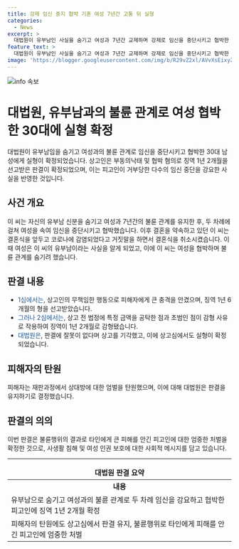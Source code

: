 ```yaml
---
title: 강제 임신 중지 협박 기혼 여성 7년간 고통 뒤 실형
categories:
  - News
excerpt: >
  대법원이 유부남인 사실을 숨기고 여성과 7년간 교제하며 강제로 임신을 중단시키고 협박한 남성에게 징역 1년 2개월을 확정했다. 이 씨는 여성을 속여 임신을 두 차례 중단시키고, 결혼 전제로 교제를 시작했으며, 결혼식 이틀 전에 코로나에 걸렸다는 거짓말을 했다. 1심에서는 징역 1년 6개월을 선고받았지만, 2심에서는 징역 1년 2개월로 감형됐다. 대법원은 상고를 기각했다. (총 148자)
feature_text: >
  대법원이 유부남인 사실을 숨기고 여성과 7년간 교제하며 강제로 임신을 중단시키고 협박한 남성에게 징역 1년 2개월을 확정했다. 이 씨는 여성을 속여 임신을 두 차례 중단시키고, 결혼 전제로 교제를 시작했으며, 결혼식 이틀 전에 코로나에 걸렸다는 거짓말을 했다. 1심에서는 징역 1년 6개월을 선고받았지만, 2심에서는 징역 1년 2개월로 감형됐다. 대법원은 상고를 기각했다. (총 148자)
image: 'https://blogger.googleusercontent.com/img/b/R29vZ2xl/AVvXsEixyZcFfHzMRdzZMjFBmAUKJYCLCGyLL1o632UiGVXcaFdKo_bkvkuCioo0uUKlGfBVcT3P84aROyZIXSBEx3Aw5nCQ3pTgDom1WDC4m8eifvWiAmWEEVb4x6G_l8C0QH225ldMjyaFvpxGEBGNO37VmDTDMHGhJPq73UglMfDca1-0aw/s1600/blogspot.png'
---
```


<p><img src="https://blogger.googleusercontent.com/img/b/R29vZ2xl/AVvXsEixyZcFfHzMRdzZMjFBmAUKJYCLCGyLL1o632UiGVXcaFdKo_bkvkuCioo0uUKlGfBVcT3P84aROyZIXSBEx3Aw5nCQ3pTgDom1WDC4m8eifvWiAmWEEVb4x6G_l8C0QH225ldMjyaFvpxGEBGNO37VmDTDMHGhJPq73UglMfDca1-0aw/s1600/blogspot.png" alt="info 속보" /></p>

<h1 data-ke-size="size26">대법원, 유부남과의 불륜 관계로 여성 협박한 30대에 실형 확정</h1>

<p data-ke-size="size16">대법원이 유부남임을 숨기고 여성과의 불륜 관계로 임신을 중단시키고 협박한 30대 남성에게 실형이 확정되었습니다. 상고인은 부동의낙태 및 협박 혐의로 징역 1년 2개월을 선고받은 판결이 확정되었으며, 이는 피고인이 거부당한 다수의 임신 중단을 강요한 사실을 반영한 것입니다.</p>

<h2 data-ke-size="size24">사건 개요</h2>

<p data-ke-size="size16">이 씨는 자신의 유부남 신분을 숨기고 여성과 7년간의 불륜 관계를 유지한 후, 두 차례에 걸쳐 여성을 속여 임신을 중단시키고 협박했습니다. 이후 결혼을 약속하고 있던 이 씨는 결혼식을 앞두고 코로나에 감염되었다고 거짓말을 하면서 결혼식을 취소시켰습니다. 이 때 여성은 이 씨의 유부남이라는 사실을 알게 되었고, 이에 이 씨는 여성을 협박하며 불륜 관계를 숨기려 했습니다.</p>

<h2 data-ke-size="size24">판결 내용</h2>

<ul>
<li><span style="color: #1a5490;">1심에서는</span>, 상고인의 무책임한 행동으로 피해자에게 큰 충격을 안겼으며, 징역 1년 6개월의 형을 선고받았습니다.</li>
<li><span style="color: #1a5490;">그러나 2심에서는</span>, 상고 전 법정에 특정 금액을 공탁한 점과 초범인 점이 감형 사유로 작용하여 징역이 1년 2개월로 감형됐습니다.</li>
<li><span style="color: #1a5490;">대법원은</span>, 판결에 잘못이 없다며 상고를 기각했고, 이에 상고심에서도 실형이 확정되었습니다.</li>
</ul>

<h2 data-ke-size="size24">피해자의 탄원</h2>

<p data-ke-size="size16">피해자는 재판과정에서 상대방에 대한 엄벌을 탄원했으며, 이에 대해 대법원은 판결을 유지하기로 결정했습니다.</p>

<h2 data-ke-size="size24">판결의 의의</h2>

<p data-ke-size="size16">이번 판결은 불륜행위의 결과로 타인에게 큰 피해를 안긴 피고인에 대한 엄중한 처벌을 확정한 것으로, 사생활 침해 및 여성 인권 보호에 대한 사회적 메시지를 담고 있습니다.</p>

<hr>

<table>
<thead>
<tr>
<td style="text-align: center;"><b>대법원 판결 요약</b></td>
</tr>
</thead>
<tbody>
<tr>
<td style="text-align: center;"><b>내용</b></td>
</tr>
<tr>
<td style="text-align: left;">유부남으로 숨기고 여성과의 불륜 관계로 두 차례 임신을 강요하고 협박한 피고인에 징역 1년 2개월 확정</td>
</tr>
<tr>
<td style="text-align: left;">피해자의 탄원에도 상고심에서 판결 유지, 불륜행위로 타인에게 피해를 안긴 피고인에 엄중한 처벌</td>
</tr>
</tbody>
</table>

<p data-ke-size="size16">&nbsp;</p>

